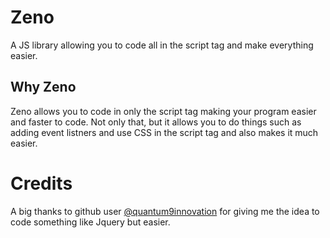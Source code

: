 # Zeno
A JS library allowing you to code all in the script tag and make everything easier.

## Why Zeno

Zeno allows you to code in only the script tag making your program easier and faster to code. Not only that, but it allows you to do things such as adding event listners and use CSS in the script tag and also makes it much easier.

# Credits

A big thanks to github user [@quantum9innovation](github.com/quantum9innovation) for giving me the idea to code something like Jquery but easier.
